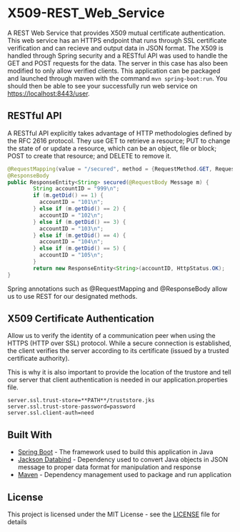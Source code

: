 # X509-REST_Web_Service
A REST Web Service that provides X509 mutual certificate authentication. This web service has an HTTPS endpoint that runs through SSL certificate verification and can recieve and output data in JSON format. The X509 is handled through Spring security and a RESTful API was used to handle the GET and POST requests for the data. The server in this case has also been modified to only allow verified clients. This application can be packaged and launched through maven with the command ```mvn spring-boot:run```. You should then be able to see your successfully run web service on [https://localhost:8443/user](https://localhost:8443/user).


## RESTful API
A RESTful API explicitly takes advantage of HTTP methodologies defined by the RFC 2616 protocol. They use GET to retrieve a resource; PUT to change the state of or update a resource, which can be an object, file or block; POST to create that resource; and DELETE to remove it.
```java
@RequestMapping(value = "/secured", method = {RequestMethod.GET, RequestMethod.POST}, consumes = {"application/json"})
@ResponseBody
public ResponseEntity<String> secured(@RequestBody Message m) {	
		String accountID = "999\n";
		if (m.getDid() == 1) {
		  accountID = "101\n";
		} else if (m.getDid() == 2) {
		  accountID = "102\n";
		} else if (m.getDid() == 3) {
		  accountID = "103\n";
		} else if (m.getDid() == 4) {
		  accountID = "104\n";
		} else if (m.getDid() == 5) {
		  accountID = "105\n";
		} 
		return new ResponseEntity<String>(accountID, HttpStatus.OK);
}
```
Spring annotations such as @RequestMapping and @ResponseBody allow us to use REST for our designated methods.

## X509 Certificate Authentication
Allow us to verify the identity of a communication peer when using the HTTPS (HTTP over SSL) protocol.
While a secure connection is established, the client verifies the server according to its certificate (issued by a trusted certificate authority). 

This is why it is also important to provide the location of the trustore and tell our server that client authentication is needed in our application.properties file. 
```
server.ssl.trust-store=**PATH**/truststore.jks
server.ssl.trust-store-password=password
server.ssl.client-auth=need
```

## Built With
* [Spring Boot](https://spring.io/projects/spring-boot) - The framework used to build this application in Java
* [Jackson Databind](https://github.com/FasterXML/jackson-databind) - Dependency used to convert Java objects in JSON message to proper data format for manipulation and response
* [Maven](https://maven.apache.org/) - Dependency management used to package and run application


## License

This project is licensed under the MIT License - see the [LICENSE](LICENSE) file for details

